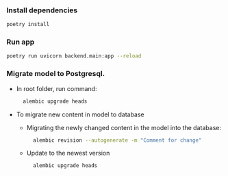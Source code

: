 ### Install dependencies
```bash
poetry install
```
### Run app
```bash
poetry run uvicorn backend.main:app --reload
```
### Migrate model to Postgresql.

- In root folder, run command:

  ```bash
    alembic upgrade heads
  ```

- To migrate new content in model to database

  + Migrating the newly changed content in the model into the database:

    ```bash
      alembic revision --autogenerate -m "Comment for change"
    ```

  + Update to the newest version

    ```bash
      alembic upgrade heads
    ```


